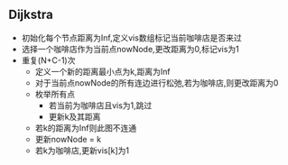 
## Dijkstra

- 初始化每个节点距离为Inf,定义vis数组标记当前咖啡店是否来过
- 选择一个咖啡店作为当前点nowNode,更改距离为0,标记vis为1
- 重复(N+C-1)次
    - 定义一个新的距离最小点为k,距离为Inf
    - 对于当前点nowNode的所有连边进行松弛,若为咖啡店,则更改距离为0
    - 枚举所有点
        - 若当前为咖啡店且vis为1,跳过
        - 更新k及其距离
    - 若k的距离为Inf则此图不连通
    - 更新nowNode = k
    - 若k为咖啡店,更新vis[k]为1